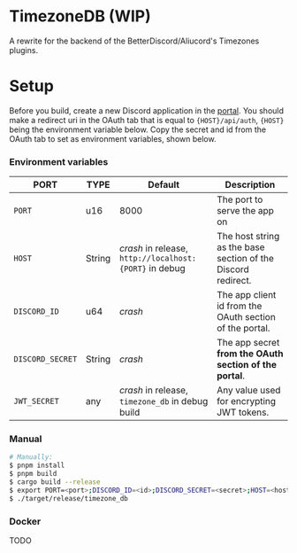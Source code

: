 # TimezoneDB (WIP)

A rewrite for the backend of the BetterDiscord/Aliucord's Timezones plugins.

# Setup

Before you build, create a new Discord application in the [portal](https://discord.com/developers/applications).
You should make a redirect uri in the OAuth tab that is equal to `{HOST}/api/auth`, `{HOST}` being the environment
variable below. Copy the secret and id from the OAuth tab to set as environment variables, shown below.

### Environment variables

| PORT             | TYPE   | Default                                                | Description                                                  | 
|------------------|--------|--------------------------------------------------------|--------------------------------------------------------------|
| `PORT`           | u16    | 8000                                                   | The port to serve the app on                                 |
| `HOST`           | String | *crash* in release, `http://localhost:{PORT}` in debug | The host string as the base section of the Discord redirect. |
| `DISCORD_ID`     | u64    | *crash*                                                | The app client id from the OAuth section of the portal.      |
| `DISCORD_SECRET` | String | *crash*                                                | The app secret **from the OAuth section of the portal**.     |
| `JWT_SECRET`     | any    | *crash* in release, `timezone_db` in debug build       | Any value used for encrypting JWT tokens.                    | 

### Manual

```sh
# Manually:
$ pnpm install
$ pnpm build
$ cargo build --release
$ export PORT=<port>;DISCORD_ID=<id>;DISCORD_SECRET=<secret>;HOST=<host>;JWT_SECRET=<key>;
$ ./target/release/timezone_db
```

### Docker
TODO
